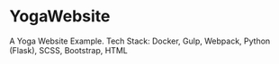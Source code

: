 # YogaWebsite
A Yoga Website Example. Tech Stack: Docker, Gulp, Webpack, Python (Flask), SCSS, Bootstrap, HTML
